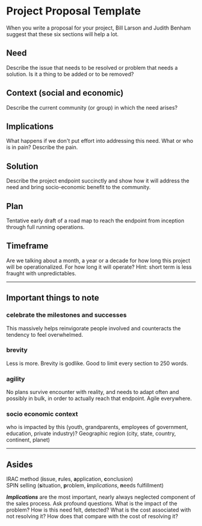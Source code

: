 # Project Proposal Template
When you write a proposal for your project, Bill Larson and Judith Benham suggest that these six sections will help a lot.

## Need
Describe the issue that needs to be resolved or problem that needs a solution. Is it a thing to be added or to be removed?
## Context (social and economic)
Describe the current community (or group) in which the need arises?
## Implications
What happens if we don't put effort into addressing this need.  What or who is in pain? Describe the pain. 
## Solution
Describe the project endpoint succinctly and show how it will address the need and bring socio-economic benefit to the community.
## Plan
Tentative early draft of a road map to reach the endpoint from inception through full running operations. 
## Timeframe
Are we talking about a month, a year or a decade for how long this project will be operationalized. For how long it will operate? Hint: short term is less fraught with unpredictables.

---
## Important things to note

### celebrate the milestones and successes
This massively helps reinvigorate people involved and counteracts the tendency to feel overwhelmed.

### brevity
Less is more. Brevity is godlike. Good to limit every section to 250 words. 

### agility
No plans survive encounter with reality, and needs to adapt often and possibly in bulk, in order to actually reach that endpoint. Agile everywhere.

### socio economic context
who is impacted by this (youth, grandparents, employees of government, education, private industry)? Geographic region (city, state, country, continent, planet)

---
## Asides

IRAC method (**i**ssue, **r**ules, **a**pplication, **c**onclusion)  
SPIN selling (**s**ituation, **p**roblem, **i***mplications*, **n**eeds fulfillment)  

***Implications*** are the most important, nearly always neglected component of the sales process. Ask profound questions. What is the impact of the problem? How is this need felt, detected? What is the cost associated with not resolving it? How does that compare with the cost of resolving it?